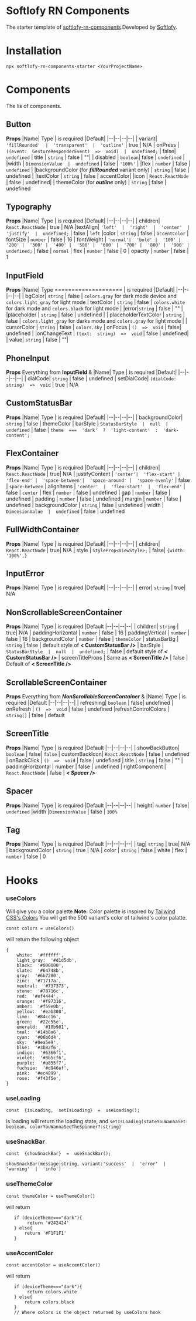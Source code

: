 # Softlofy RN Components

The starter template of [softlofy-rn-components](https://www.npmjs.com/package/softlofy-rn-components) Developed by [Softlofy](https://softlofy.com/).

# Installation

    npx softlofy-rn-components-starter <YourProjectName>

# Components

The lis of components.

## Button

**Props**
|Name| Type | is required |Default|
|--|--|--|--|
| variant| `'fillRounded'  |  'transparent'  |  'outline'` | true | N/A
| onPress | `((event:  GestureResponderEvent)  =>  void)  |  undefined;` | false| `undefined`
| title | `string` | false | ""|
| disabled | `boolean`| false | `undefined` |
|width | `DimensionValue  |  undefined` | false | `'100%'` |
|flex | `number` | false | `undefined` |
|backgroundColor (for **_fillRounded_** variant only) | `string` | false | undefined |
|textColor | `string` | false | accentColor|
|icon | `React.ReactNode` | false | undefined|
| themeColor (for **_outline_** only) | `string` | false | undefined

## Typography

**Props**
|Name| Type | is required |Default|
|--|--|--|--|
| children| `React.ReactNode` | true | N/A
|textAlign| `'left'  |  'right'  |  'center'  |  'justify'  |  undefined;` | false | `left`
|color | `string` | false | `accentColor`
| fontSize | `number` | false | 16
| fontWeight | `'normal'|  'bold' |  '100' |  '200' |  '300' |  '400' |  '500' |  '600' |  '700' |  '800' |  '900' |  undefined;` | false | `normal`
| flex | `number` | false | 0
| opacity | `number` | false | 1

## InputField

**Props**
|Name| Type ==================== | is required |Default|
|--|--|--|--|
| bgColor| `string` | false | `colors.gray` for dark mode device and `colors.light_gray` for light mode
| textColor | `string` | false | `colors.white` for dark mode and `colors.black` for light mode |
|error|`string` | false | "" |
|placeholder | `string` | false | undefined |
| placeholderTextColor | `string` | false | `colors.light_gray` for darks mode and `colors.gray` for light mode |
| cursorColor | `string` | false | `colors.sky`
| onFocus | `()  =>  void` | false| undefined |
|onChangeText | `(text:  string)  =>  void` | false | undefined|
| value| `string` | false | ""|

## PhoneInput

**Props**
Everything from **InputField** &
|Name| Type | is required |Default|
|--|--|--|--|
| dialCode| `string` | false | undefined
| setDialCode| `(dialCode:  string)  =>  void` | true | N/A

## CustomStatusBar

**Props**
|Name| Type | is required |Default|
|--|--|--|--|
| backgroundColor| `string` | false | themeColor
| barStyle | `StatusBarStyle  |  null  |  undefined` | false | `theme  ===  'dark'  ?  'light-content'  :  'dark-content';`

## FlexContainer

**Props**
|Name| Type | is required |Default|
|--|--|--|--|
| children| `React.ReactNode` | true| N/A
| justifyContent | `'center'|  'flex-start' |  'flex-end' |  'space-between'|  'space-around' |  'space-evenly'` | false | `space-between`
| alignItems | `'center'  |  'flex-start'  |  'flex-end'` | false | `center`
| flex | `number` | false | undefined
| gap | `number` | false | undefined
| padding | `number` | false | undefined
| margin | `number` | false | undefined
| backgroundColor | `string` | false | undefined
| width | `DimensionValue  |  undefined` | false | undefined

## FullWidthContainer

**Props**
|Name| Type | is required |Default|
|--|--|--|--|
| children| `React.ReactNode` | true| N/A
| style | `StyleProp<ViewStyle>;` | false| `{width:  '100%',}`

## InputError

**Props**
|Name| Type | is required |Default|
|--|--|--|--|
| error| `string` | true| N/A

## NonScrollableScreenContainer

**Props**
|Name| Type | is required |Default
|--|--|--|--|
| children| `string` | true| N/A
| paddingHorizontal | `number` | false | 16
| paddingVertical | `number` | false | 16
| backgroundColor | `number` | false | `themeColor`
| statusBarBg | `string` | false | default style of **< CustomStatusBar />**
| barStyle | `StatusBarStyle  |  null  |  undefined;` | false | default style of **< CustomStatusBar />**
| screenTitleProps | Same as **< ScreenTitle />** | false | Default of **< ScreenTitle />**

## ScrollableScreenContainer

**Props**
Everything from **_NonScrollableScreenContainer_** &
|Name| Type | is required |Default
|--|--|--|--|
| refreshing| `boolean` | false| undefined
| onRefresh | `()  =>  void` | false | undefined
|refreshControlColors | `string[]` | false | default

## ScreenTitle

**Props**
|Name| Type | is required |Default
|--|--|--|--|
| showBackButton| `boolean` | false| `false`
| customBackIcon| `React.ReactNode` | false | undefined
| onBackClick | `()  =>  void` | false | undefined
| title | `string` | false | ""
| paddingHorizontal | number | false | undefined
| rightComponent | `React.ReactNode` | false | **_< Spacer />_**

## Spacer

**Props**
|Name| Type | is required |Default
|--|--|--|--|
| height| `number` | false| `undefined`
|width |`DimensionValue` | false | `100%`

## Tag

**Props**
|Name| Type | is required |Default
|--|--|--|--|
| tag| `string` | true| N/A
| backgroundColor | `string` | true | N/A
| color | `string` | false | white
| flex | `number` | false | 0

# Hooks

### **useColors**

Will give you a color palette
**Note:** Color palette is inspired by [Tailwind CSS's Colors](https://tailwindcss.com/docs/customizing-colors)
You will get the 500 variant's color of tailwind's color palatte.

    const colors = useColors()

will return the following object

    {
        white:  '#ffffff',
        light_gray:  '#d1d5db',
        black:  '#000000',
        slate:  '#64748b',
        gray:  '#6b7280',
        zinc:  '#71717a',
        neutral:  '#737373',
        stone:  '#78716c',
        red:  '#ef4444',
        orange:  '#f97316',
        amber:  '#f59e0b',
        yellow:  '#eab308',
        lime:  '#84cc16',
        green:  '#22c55e',
        emerald:  '#10b981',
        teal:  '#14b8a6',
        cyan:  '#06b6d4',
        sky:  '#0ea5e9',
        blue:  '#3b82f6',
        indigo:  '#6366f1',
        violet:  '#8b5cf6',
        purple:  '#a855f7',
        fuchsia:  '#d946ef',
        pink:  '#ec4899',
        rose:  '#f43f5e',
    }

### **useLoading**

    const  {isLoading,  setIsLoading}  =  useLoading();

is loading will return the loading state, and `setIsLoading(stateYouWannaSet: boolean, colorYouWannaSeeTheSpinner?:string)`

### **useSnackBar**

    const  {showSnackBar}  =  useSnackBar();

    showSnackBar(message:string, variant:'success'  |  'error'  |  'warning'  |  'info')

### **useThemeColor**

    const themeColor = useThemeColor()

will return

       if (deviceTheme==="dark"){
    	    return '#242424'
       } else{
           return '#F1F1F1'
       }

### **useAccentColor**

    const accentColor = useAccentColor()

will return

       if (deviceTheme==="dark"){
    	    return colors.white
       } else{
           return colors.black
       }
       // Where colors is the object returned by useColors hook

